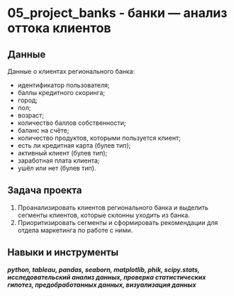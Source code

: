 # 05_project_banks - банки — анализ оттока клиентов 


## Данные

Данные о клиентах регионального банка:
- идентификатор пользователя;
- баллы кредитного скоринга;
- город;
- пол;
- возраст;
- количество баллов собственности;
- баланс на счёте;
- количество продуктов, которыми пользуется клиент;
- есть ли кредитная карта (булев тип);
- активный клиент (булев тип);
- заработная плата клиента;
- ушёл или нет (булев тип).


## Задача проекта

1. Проанализировать клиентов регионального банка и выделить сегменты клиентов, которые склонны уходить из банка.
2. Приоритизировать сегменты и сформировать рекомендации для отдела маркетинга по работе с ними.

## Навыки и инструменты
***python, tableau, pandas, seaborn, matplotlib, phik, scipy.stats, исследовательский анализ данных, проверка статистических гипотез, предобработанных данных, визуализация данных***